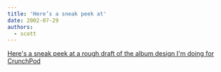 ```yaml
---
title: 'Here’s a sneak peek at'
date: 2002-07-29
authors:
  - scott
---
```


[Here's a sneak peek at a rough draft of the album design I'm doing for CrunchPod](http://spaceninja.local/port/darkpathways.php)
